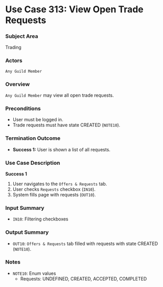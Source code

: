 # Use Case 313: View Open Trade Requests

### Subject Area
Trading

### Actors
`Any Guild Member`

### Overview
`Any Guild Member` may view all open trade requests.

### Preconditions
- User must be logged in.
- Trade requests must have state CREATED (`NOTE10`).

### Termination Outcome
- **Success 1:** User is shown a list of all requests.

### Use Case Description
**Success 1**
1. User navigates to the `Offers & Requests` tab.
2. User checks `Requests` checkbox (`IN10`).
3. System fills page with requests (`OUT10`).

### Input Summary
- `IN10`: Filtering checkboxes

### Output Summary
- `OUT10`: `Offers & Requests` tab filled with requests with state CREATED (`NOTE10`).

### Notes
- `NOTE10`: Enum values
	- Requests: UNDEFINED, CREATED, ACCEPTED, COMPLETED